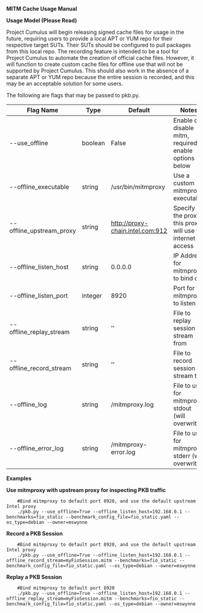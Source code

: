 **MITM Cache Usage Manual**

**Usage Model (Please Read)**

Project Cumulus will begin releasing signed cache files for usage in the future, requiring users to provide a local APT or YUM repo for their respective target SUTs. Their SUTs should be configured to pull packages from this local repo. The recording feature is intended to be a tool for Project Cumulus to automate the creation of official cache files. However, it will function to create custom cache files for offline use that will not be supported by Project Cumulus. This should also work in the absence of a separate APT or YUM repo because the entire session is recorded, and this may be an acceptable solution for some users.  

The following are flags that may be passed to pkb.py. 

| Flag Name | Type | Default | Notes |
| ------ | ------ | ------ | ------ |
|--use_offline	|boolean	|False	|Enable or disable mitm, required to enable options below|
|--offline_executable	|string	|/usr/bin/mitmproxy	|Use a custom mitmproxy executable|
|--offline_upstream_proxy	|string	|http://proxy-chain.intel.com:912	|Specify the proxy this proxy will use for internet access|
|--offline_listen_host	|string	|0.0.0.0	|IP Address for mitmproxy to bind on|
|--offline_listen_port	|integer	|8920	|Port for mitmproxy to listen on|
|--offline_replay_stream	|string	|''     |File to replay session stream from|
|--offline_record_stream	|string	|''	|File to record session stream to|
|--offline_log	|string	|<PKB run dir>/mitmproxy.log	|File to use for mitmproxy stdout (will overwrite)|
|--offline_error_log	|string	|<PKB run dir>/mitmproxy-error.log	|File to use for mitmproxy stderr (will overwrite)|

**Examples**

**Use mitmproxy with upstream proxy for inspecting PKB traffic**

        #Bind mitmproxy to default port 8920, and use the default upstream Intel proxy
        ./pkb.py --use_offline=True --offline_listen_host=192.168.0.1 --benchmarks=fio_static --benchmark_config_file=fio_static.yaml --os_type=debian --owner=mswynne

**Record a PKB Session**

        #Bind mitmproxy to default port 8920, and use the default upstream Intel proxy
        ./pkb.py --use_offline=True --offline_listen_host=192.168.0.1 --offline_record_stream=myFioSession.mitm --benchmarks=fio_static --benchmark_config_file=fio_static.yaml --os_type=debian --owner=mswynne

**Replay a PKB Session**

        #Bind mitmproxy to default port 8920
        ./pkb.py --use_offline=True --offline_listen_host=192.168.0.1 --offline_replay_stream=myFioSession.mitm --benchmarks=fio_static --benchmark_config_file=fio_static.yaml --os_type=debian --owner=mswynne


